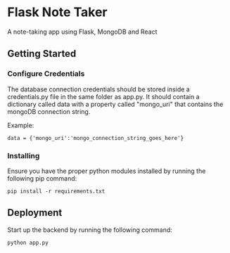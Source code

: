 # Flask Note Taker

A note-taking app using Flask, MongoDB and React

## Getting Started

### Configure Credentials

The database connection credentials should be stored inside a credentials.py file in the same folder as app.py. It should contain a dictionary called data with a property called "mongo_uri" that contains the mongoDB connection string.

Example:
```
data = {'mongo_uri':'mongo_connection_string_goes_here'}
```

### Installing

Ensure you have the proper python modules installed by running the following pip command:
```
pip install -r requirements.txt
```

## Deployment

Start up the backend by running the following command:
```
python app.py
```
